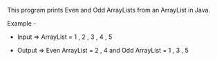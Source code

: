 This program prints Even and Odd ArrayLists from an ArrayList in Java.

Example - 

- Input => ArrayList = 1 , 2 , 3 , 4 , 5

- Output => Even ArrayList = 2 , 4 and Odd ArrayList = 1 , 3 , 5
